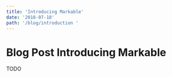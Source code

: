 ```yaml
---
title: 'Introducing Markable'
date: '2018-07-18'
path: '/blog/introduction '
---
```


# Blog Post Introducing Markable

TODO